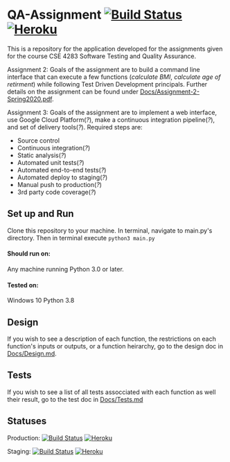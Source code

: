 # QA-Assignment [![Build Status](https://travis-ci.org/SpencerWBarnes/QA-Assignment.svg?branch=master)](https://travis-ci.org/SpencerWBarnes/QA-Assignment) [![Heroku](http://heroku-badge.herokuapp.com/?app=qa-assignment-sb2726)](https://qa-assignment-sb2726.herokuapp.com/)

This is a repository for the application developed for the assignments given for the course CSE 4283 Software Testing and Quality Assurance.

Assignment 2:
Goals of the assignment are to build a command line interface that can execute a few functions (_calculate BMI_, _calculate age of retirment_) while following Test Driven Development principals. Further details on the assignment can be found under [Docs/Assignment-2-Spring2020.pdf](/Docs/Assignment-2-Spring2020.pdf).

Assignment 3:
Goals of the assignment are to implement a web interface, use Google Cloud Platform(_?_), make a continuous integration pipeline(_?_), and set of delivery tools(_?_). 
Required steps are:
- Source control
- Continuous integration(_?_) 
- Static analysis(_?_)
- Automated unit tests(_?_)
- Automated end-to-end tests(_?_)
- Automated deploy to staging(_?_)
- Manual push to production(_?_)
- 3rd party code coverage(_?_)

## Set up and Run
Clone this repository to your machine. In terminal, navigate to main.py's directory. Then in terminal execute `python3 main.py`

#### Should run on:
Any machine running Python 3.0 or later.

#### Tested on:
Windows 10
Python 3.8

## Design
If you wish to see a description of each function, the restrictions on each function's inputs or outputs, or a function heirarchy, go to the design doc in [Docs/Design.md](/Docs/Design.md).

## Tests
If you wish to see a list of all tests assocciated with each function as well their result, go to the test doc in [Docs/Tests.md](/Docs/Tests.md)

## Statuses
Production: [![Build Status](https://travis-ci.org/SpencerWBarnes/QA-Assignment.svg?branch=master)](https://travis-ci.org/SpencerWBarnes/QA-Assignment) [![Heroku](http://heroku-badge.herokuapp.com/?app=qa-assignment-sb2726)](https://qa-assignment-sb2726.herokuapp.com/)  

Staging: [![Build Status](https://travis-ci.org/SpencerWBarnes/QA-Assignment.svg?branch=staging)](https://travis-ci.org/SpencerWBarnes/QA-Assignment) [![Heroku](http://heroku-badge.herokuapp.com/?app=qa-assignment-sb2726-staging)](https://qa-assignment-sb2726-staging.herokuapp.com/)